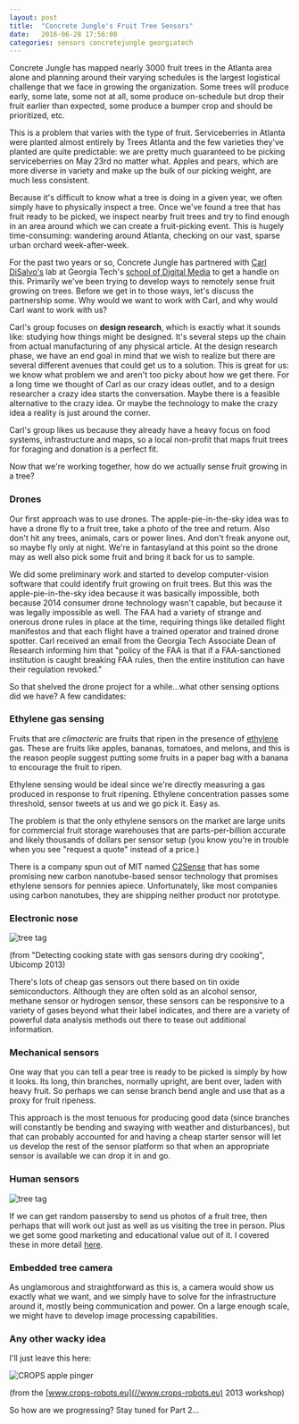 ```yaml
---
layout: post
title:  "Concrete Jungle's Fruit Tree Sensors"
date:   2016-06-28 17:56:00
categories: sensors concretejungle georgiatech
---
```


Concrete Jungle has mapped nearly 3000 fruit trees in the Atlanta area alone and planning around their varying schedules is the largest logistical challenge that we face in growing the organization. Some trees will produce early, some late, some not at all, some produce on-schedule but drop their fruit earlier than expected, some produce a bumper crop and should be prioritized, etc.

This is a problem that varies with the type of fruit. Serviceberries in Atlanta were planted almost entirely by Trees Atlanta and the few varieties they've planted are quite predictable: we are pretty much guaranteed to be picking serviceberries on May 23rd no matter what. Apples and pears, which are more diverse in variety and make up the bulk of our picking weight, are much less consistent.

Because it's difficult to know what a tree is doing in a given year, we often simply have to physically inspect a tree. Once we've found a tree that has fruit ready to be picked, we inspect nearby fruit trees and try to find enough in an area around which we can create a fruit-picking event. This is hugely time-consuming: wandering around Atlanta, checking on our vast, sparse urban orchard week-after-week.

For the past two years or so, Concrete Jungle has partnered with [Carl DiSalvo's](//carldisalvo.com/) lab at Georgia Tech's [school of Digital Media](//dm.lmc.gatech.edu/) to get a handle on this. Primarily we've been trying to develop ways to remotely sense fruit growing on trees. Before we get in to those ways, let's discuss the partnership some. Why would we want to work with Carl, and why would Carl want to work with us?

Carl's group focuses on **design research**, which is exactly what it sounds like: studying how things might be designed. It's several steps up the chain from actual manufacturing of any physical article. At the design research phase, we have an end goal in mind that we wish to realize but there are several different avenues that could get us to a solution. This is great for us: we know what problem we and aren't too picky about how we get there. For a long time we thought of Carl as our crazy ideas outlet, and to a design researcher a crazy idea starts the conversation. Maybe there is a feasible alternative to the crazy idea. Or maybe the technology to make the crazy idea a reality is just around the corner.

Carl's group likes us because they already have a heavy focus on food systems, infrastructure and maps, so a local non-profit that maps fruit trees for foraging and donation is a perfect fit.

Now that we're working together, how do we actually sense fruit growing in a tree?

### Drones

Our first approach was to use drones. The apple-pie-in-the-sky idea was to have a drone fly to a fruit tree, take a photo of the tree and return. Also don't hit any trees, animals, cars or power lines. And don't freak anyone out, so maybe fly only at night. We're in fantasyland at this point so the drone may as well also pick some fruit and bring it back for us to sample.

We did some preliminary work and started to develop computer-vision software that could identify fruit growing on fruit trees. But this was the apple-pie-in-the-sky idea because it was basically impossible, both because 2014 consumer drone technology wasn't capable, but because it was legally impossible as well. The FAA had a variety of strange and onerous drone rules in place at the time, requiring things like detailed flight manifestos and that each flight have a trained operator and trained drone spotter. Carl received an email from the Georgia Tech Associate Dean of Research informing him that "policy of the FAA is that if a FAA-sanctioned institution is caught breaking FAA rules, then the entire institution can have their regulation revoked."

So that shelved the drone project for a while...what other sensing options did we have? A few candidates:

### Ethylene gas sensing

Fruits that are *climacteric* are fruits that ripen in the presence of [ethylene](https://en.wikipedia.org/wiki/Ethylene) gas. These are fruits like apples, bananas, tomatoes, and melons, and this is the reason people suggest putting some fruits in a paper bag with a banana to encourage the fruit to ripen.

Ethylene sensing would be ideal since we're directly measuring a gas produced in response to fruit ripening. Ethylene concentration passes some threshold, sensor tweets at us and we go pick it. Easy as.

The problem is that the only ethylene sensors on the market are large units for commercial fruit storage warehouses that are parts-per-billion accurate and likely thousands of dollars per sensor setup (you know you're in trouble when you see "request a quote" instead of a price.)

There is a company spun out of MIT named [C2Sense](//www.c2sense.com) that has some promising new carbon nanotube-based sensor technology that promises ethylene sensors for pennies apiece. Unfortunately, like most companies using carbon nanotubes, they are shipping neither product nor prototype.

### Electronic nose

![tree tag](//images/ubicomp2013.png)

(from "Detecting cooking state with gas sensors during dry cooking", Ubicomp 2013)

There's lots of cheap gas sensors out there based on tin oxide semiconductors. Although they are often sold as an alcohol sensor, methane sensor or hydrogen sensor, these sensors can be responsive to a variety of gases beyond what their label indicates, and there are a variety of powerful data analysis methods out there to tease out additional information.

### Mechanical sensors

One way that you can tell a pear tree is ready to be picked is simply by how it looks. Its long, thin branches, normally upright, are bent over, laden with heavy fruit. So perhaps we can sense branch bend angle and use that as a proxy for fruit ripeness.

This approach is the most tenuous for producing good data (since branches will constantly be bending and swaying with weather and disturbances), but that can probably accounted for and having a cheap starter sensor will let us develop the rest of the sensor platform so that when an appropriate sensor is available we can drop it in and go.

### Human sensors

![tree tag](//images/treetag.jpg)

If we can get random passersby to send us photos of a fruit tree, then perhaps that will work out just as well as us visiting the tree in person. Plus we get some good marketing and educational value out of it. I covered these in more detail [here](/tree-tags).

### Embedded tree camera

As unglamorous and straightforward as this is, a camera would show us exactly what we want, and we simply have to solve for the infrastructure around it, mostly being communication and power. On a large enough scale, we might have to develop image processing capabilities.

### Any other wacky idea

I'll just leave this here:

![CROPS apple pinger](https://pbs.twimg.com/media/CX7XtelWQAADnhl.png:medium)

(from the [www.crops-robots.eu](//www.crops-robots.eu) 2013 workshop)

So how are we progressing? Stay tuned for Part 2...
